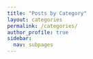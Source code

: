 ```yaml
---
title: "Posts by Category"
layout: categories
permalink: /categories/
author_profile: true
sidebar:
  nav: subpages
---
```

